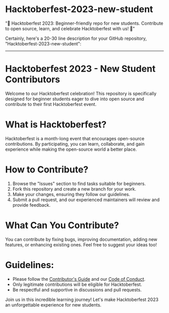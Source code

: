 # Hacktoberfest-2023-new-student
"🎉 Hacktoberfest 2023: Beginner-friendly repo for new students. Contribute to open source, learn, and celebrate Hacktoberfest with us! 🚀"

Certainly, here's a 20-30 line description for your GitHub repository, "Hacktoberfest-2023-new-student":

---
# Hacktoberfest 2023 - New Student Contributors

Welcome to our Hacktoberfest celebration! This repository is specifically designed for beginner students eager to dive into open source and contribute to their first Hacktoberfest event. 

# What is Hacktoberfest?
Hacktoberfest is a month-long event that encourages open-source contributions. By participating, you can learn, collaborate, and gain experience while making the open-source world a better place.

# How to Contribute?
1. Browse the "Issues" section to find tasks suitable for beginners.
2. Fork this repository and create a new branch for your work.
3. Make your changes, ensuring they follow our guidelines.
4. Submit a pull request, and our experienced maintainers will review and provide feedback.

# What Can You Contribute?
You can contribute by fixing bugs, improving documentation, adding new features, or enhancing existing ones. Feel free to suggest your ideas too!

# Guidelines:
- Please follow the [Contributor's Guide](CONTRIBUTING.md) and our [Code of Conduct](CODE_OF_CONDUCT.md).
- Only legitimate contributions will be eligible for Hacktoberfest.
- Be respectful and supportive in discussions and pull requests.
  

Join us in this incredible learning journey! Let's make Hacktoberfest 2023 an unforgettable experience for new students.

